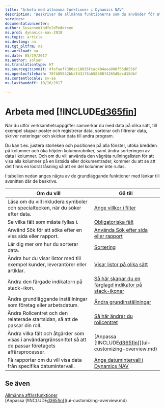 ```yaml
---
title: "Arbeta med allmänna funktioner i Dynamics NAV"
description: "Beskriver de allmänna funktionerna som du använder för att arbeta med data i Dynamics NAV, ange värden, sortera data och ändra vyer."
services: 
documentationcenter: 
author: SusanneWindfeldPedersen
ms.prod: dynamics-nav-2018
ms.topic: article
ms.devlang: na
ms.tgt_pltfrm: na
ms.workload: na
ms.date: 05/29/2017
ms.author: solsen
ms.translationtype: HT
ms.sourcegitcommit: 4fefaef7380ac10836fcac404eea006f55d8556f
ms.openlocfilehash: 70fb85532bbdf431f8ab58580f4265d5ecd18dbf
ms.contentlocale: sv-se
ms.lasthandoff: 10/16/2017

---
```

# <a name="working-with-included365finincludesd365finlongmdmd"></a>Arbeta med [!INCLUDE[d365fin](includes/d365fin_long_md.md)]
När du utför verksamhetsuppgifter samverkar du med data på olika sätt, till exempel skapar poster och registrerar data, sorterar och filtrerar data, skriver noteringar och skickar data till andra program.

Du kan t.ex. justera storleken och positionen på alla fönster, utöka bredden på kolumner och öka höjden kolumnrubriker, samt ändra sorteringen av data i kolumner. Och om du vill använda den vågräta rullningslisten för att visa alla kolumner på en listsida eller dokumentrader, kommer du att se att det finns en lodrät låsning så att en del kolumner inte rullas.

I tabellen nedan anges några av de grundläggande funktioner med länkar till avsnitten där de beskrivs.

| Om du vill | Gå till |
| --- | --- |
| Läsa om du vill inkludera symboler och specialtecken, när du söker efter data. |[Ange villkor i filter](ui-enter-criteria-filters.md) |
| Se vilka fält som måste fyllas i. |[Obligatoriska fält](ui-mandatory-fields.md) |
| Använd Sök för att söka efter en viss sida eller rapport. |[Använda Sök efter sida eller rapport](ui-search.md) |
| Lär dig mer om hur du sorterar data. |[Sortering](ui-sorting.md) |
| Ändra hur du visar listor med till exempel kunder, leverantörer eller artiklar. |[Visar listor på olika sätt](across-display-lists-different-views.md) |
| Ändra den färgade indikatorn på stack-ikon. |[Så här skapar du en färglagd indikator på stack-ikoner](ui-how-setup-colored-indicator-cues.md) |
| Ändra grundläggande inställningar som företag eller arbetsdatum. |[Ändra grundinställningar](ui-change-basic-settings.md) |
| Ändra Rollcentret och den relaterade startsidan, så att de passar din roll. |[Så här ändrar du rollcentret](change-role.md) |
| Ändra vilka fält och åtgärder som visas i användargränssnittet så att de passar företagets affärsprocesser. |[Anpassa [!INCLUDE[d365fin](includes/d365fin_md.md)]](ui-customizing-overview.md) |
| Få rapporter om du vill visa data från specifika datumintervall. |[Ange datumintervall i Dynamics NAV](ui-enter-date-ranges.md) |

## <a name="see-also"></a>Se även
[Allmänna affärsfunktioner](ui-across-business-areas.md)  
[Anpassa [!INCLUDE[d365fin](includes/d365fin_md.md)]](ui-customizing-overview.md)  

## 

